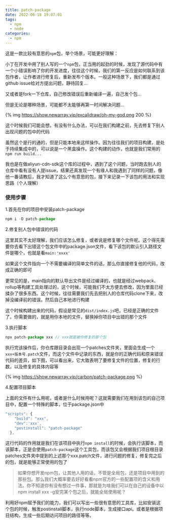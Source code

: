 ```yaml
---
title: patch-package
date: 2022-06-18 19:07:01
tags:
  - npm
  - node
categories:
  - npm
---
```




这是一款比较有意思的`npm`包，举个场景，可能更好理解：

小丁在开发中用了别人写的一个`npm`包，正当用的起劲的时候，发现了源代码中有一个小错误影响了你的开发进度，往往这个时候，我们的第一反应是如何联系到该包作者，让作者进行修复后，重新发布个版本。一般这种场景下，我们都是通过github issue给对方提出问题，静待回复...

又或者是fork一下仓库，自己修改错误后重新编译一遍，自己发个包...

但是无论是哪种场景，可能都不太能够再第一时间解决问题...

{% img https://show.newarray.vip/excalidraw/oh-my-god.png 200 %}

这个时候我们可能会想，有没有什么办法，可以在我们构建之前，先去修复下别人出现问题的包中的代码

虽然这个是行的通的，但是只能本地来这样操作。因为往往我们的项目构建，是处于持续集成中的，可以说是一个黑盒操作。这个构建的动作，也就是我们常用的`npm run build...`


我也是在做aliyun-cdn-sdk这个库的过程中，遇到了这个问题，当时跑去别人的仓库中看有没有人提issue，结果还真发现一个有缘人和我遇到了同样的问题，像他一番请教后，我才知道了这么个有意思的包，接下来记录一下该包的用法和实现思路（个人理解）

### 使用步骤



1.首先在你的项目中安装patch-package

```javascript
npm i -D patch-package
````

2.修复别人包中错误的代码

这里其实不太好理解，我们应该怎么修复，或者说是修复哪个文件呢。这个得先需要你去看下出错这个包文件中的package.json文件，看下该包的默认引入路径文件是哪个，也就是看`main:'xxxx'`

如果这个文件指向一个不需要编译的简单文件的话，那么你直接修复他的代码，改成正确的即可

更常见的是，main指向的默认导出文件是经过编译的，也就是经过webpack、rollup等构建工具处理过的，这个时候，可能我们不太方便去修改，因为里面已经揉杂了很多东西。这个时候，往往需要我们先去把别人的仓库代码clone下来，改掉没编译前的错误。然后自己本地进行构建

这个时候构建出来的代码，假设是常见的`dist/index.js`吧，已经是正确的文件了。你需要做的，就是用你本地的文件，替换掉你项目中出错的那个文件


3.执行脚本
```javascript
npx patch-package xxx // xxx就是被你修复的那个包
```

执行完该操作后，你仓库跟目录会出现一个patches文件夹，里面会生成一个 `xxx+版本号.patch`文件，而这个文件中记录的东西，就是你的正确代码和原来错误代码的差异，如下图，可以看出来，它大致表明了要修复文件的位置，修复的行数，以及修复的具体内容等

{% img https://show.newarray.vip/carbon/patch-package.png %}

4.配置项目脚本

上面的文件有什么用呢，或者是什么时候用呢？这就需要我们在用到该包的自己项目中，配置一个特殊的脚本，位于package.json中

```javascript
"scripts": {
    "build": "xxx",
    "dev":'xxx',
    "postinstall": "patch-package"
  },
```
这行代码的作用就是我们在该项目中执行`npm install`的时候，会执行该脚本，而该脚本，正是会使用`patch-package`这个工具包，而该包又会根据我们项目根目录patches文件夹中提到的上述那个xxx.patch文件，进行问题的修复，修复完之后的包，就是能够正常使用的包了

> 如果你想开发npm包，让其他人用的话，不管是全局包，还是项目中用到的那些包。那么我们大概率要去好好看看npm官方的一些配置项的含义和用法。你不知道你有没有想过一件事，那就是为啥我们可以在自己的设备中以npm install xxx -g安完某个包之后，就能全局使用呢？

利用好npm赋予我们的能力，我们可以写出一些很有意思的工具库，比如安装这个包的时候，触发postinstall脚本，执行node脚本，生成接口api。或者是根据项目结构，生成一些后期访问项目的路径等等。






